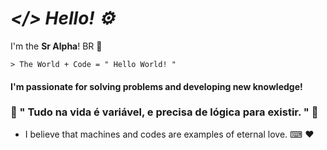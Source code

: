 # _</> Hello! ⚙_

I'm the **Sr Alpha**! BR 👋

	> The World + Code = " Hello World! "

#### I'm passionate for solving problems and developing new knowledge!

### 📝 " Tudo na vida é variável, e precisa de lógica para existir. " 💭
 
- I believe that machines and codes are examples of eternal love. ⌨ ❤

<!--
**SR4LPH40FFC/SR4LPH40FFC** is a ✨ _special_ ✨ repository because its `README.md` (this file) appears on your GitHub profile.
